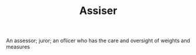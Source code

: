 ---
title: Assiser
letter: A
permalink: "/definitions/assiser.html"
body: An assessor; juror; an oflicer who has the care and oversight of weights and
  measures
published_at: '2018-07-07'
layout: post
---
